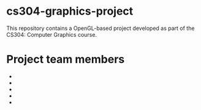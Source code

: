 # cs304-graphics-project
This repository contains a OpenGL-based project developed as part of the CS304: Computer Graphics course.

# Project team members
  -
  -
  -
  -
  -
